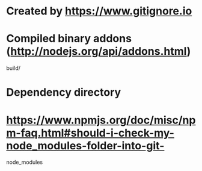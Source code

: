 # Created by https://www.gitignore.io

# Compiled binary addons (http://nodejs.org/api/addons.html)
build/

# Dependency directory
# https://www.npmjs.org/doc/misc/npm-faq.html#should-i-check-my-node_modules-folder-into-git-
node_modules
